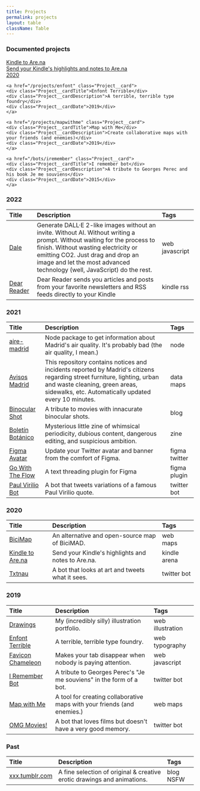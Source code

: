 ```yaml
---
title: Projects
permalink: projects
layout: table
className: Table
---
```


### Documented projects 

<div class="Project__cards">
    <a href="/projects/arena" class="Project__card">
    <div class="Project__cardTitle">Kindle to Are.na</div>
    <div class="Project__cardDescription">Send your Kindle's highlights and notes to Are.na</div>
    <div class="Project__cardDate">2020</div>
    </a>
    
    <a href="/projects/enfont" class="Project__card">
    <div class="Project__cardTitle">Enfont Terrible</div>
    <div class="Project__cardDescription">A terrible, terrible type foundry</div>
    <div class="Project__cardDate">2019</div>
    </a>
    
    <a href="/projects/mapwithme" class="Project__card">
    <div class="Project__cardTitle">Map with Me</div>
    <div class="Project__cardDescription">Create collaborative maps with your friends (and enemies)</div>
    <div class="Project__cardDate">2019</div>
    </a>
    
    <a href="/bots/iremember" class="Project__card">
    <div class="Project__cardTitle">I remember bot</div>
    <div class="Project__cardDescription">A tribute to Georges Perec and his book Je me souviens</div>
    <div class="Project__cardDate">2015</div>
    </a>
</div>

### 2022

| Title | Description | Tags |
|:-------|:-------|:---- |
|[Dale](https://dale.javier.computer) | Generate DALL·E 2-like images without an invite. Without AI. Without writing a prompt. Without waiting for the process to finish. Without wasting electricity or emitting CO2. Just drag and drop an image and let the most advanced technology (well, JavaScript) do the rest. | <span class="tag">web</span> <span class="tag">javascript</span> |
|[Dear Reader](https://reader.javierarce.com)| Dear Reader sends you articles and posts from your favorite newsletters and RSS feeds directly to your Kindle | <span class="tag">kindle</span> <span class="tag">rss</span> |

### 2021

| Title | Description | Tags |
|:-------|:-------|:---- |
|[aire-madrid](https://github.com/javierarce/aire-madrid)| Node package to get information about Madrid's air quality. It's probably bad (the air quality, I mean.)| <span class="tag">node</span> |
|[Avisos Madrid](https://github.com/javierarce/avisos-madrid)| This repository contains notices and incidents reported by Madrid's citizens regarding street furniture, lighting, urban and waste cleaning, green areas, sidewalks, etc. Automatically updated every 10 minutes.| <span class="tag">data</span> <span class="tag">maps</span> |
|[Binocular Shot](https://binocularshot.tumblr.com)| A tribute to movies with innacurate binocular shots.| <span class="tag">blog</span> |
|[Boletín Botánico](https://boletin-botanico.com)| Mysterious little zine of whimsical periodicity, dubious content, dangerous editing, and suspicious ambition.| <span class="tag">zine</span> |
|[Figma Avatar](https://github.com/javierarce/figma-avatar)| Update your Twitter avatar and banner from the comfort of Figma.| <span class="tag">figma</span> <span class="tag">twitter</span> |
|[Go With The Flow](https://twitter.com/javier/status/1383022713179152385)| A text threading plugin for Figma | <span class="tag">figma</span> <span class="tag">plugin</span> |
|[Paul Virilio Bot](https://twitter.com/viriliobot)| A bot that tweets variations of a famous Paul Virilio quote.| <span class="tag">twitter</span> <span class="tag">bot</span> |

### 2020

| Title | Description | Tags | 
|:-------|:-------|:---- |
|[BiciMap](https://bicimap.javierarce.com/)| An alternative and open-source map of BiciMAD.| <span class="tag">web</span> <span class="tag">maps</span> | 
|[Kindle to Are.na](https://arena.javierarce.com/)| Send your Kindle's highlights and notes to Are.na.| <span class="tag">kindle</span> <span class="tag">arena</span> | 
|[Txtnau](https://twitter.com/txtnau)| A bot that looks at art and tweets what it sees.| <span class="tag">twitter</span> <span class="tag">bot</span> | 


### 2019 

| Title | Description | Tags | 
|:-------|:-------|:---- |
|[Drawings](https://drawings.javierarce.com)| My (incredibly silly) illustration portfolio.| <span class="tag">web</span> <span class="tag">illustration</span> | 
|[Enfont Terrible](https://enfont.javierarce.com)| A terrible, terrible type foundry.| <span class="tag">web</span> <span class="tag">typography</span> | 
|[Favicon Chameleon](https://github.com/javierarce/favicon-chameleon)| Makes your tab disappear when nobody is paying attention.| <span class="tag">web</span> <span class="tag">javascript</span> | 
|[I Remember Bot](https://twitter.com/irememberbot)| A tribute to Georges Perec's "Je me souviens" in the form of a bot.| <span class="tag">twitter</span> <span class="tag">bot</span> | 
|[Map with Me](https://mapwithme.world)| A tool for creating collaborative maps with your friends (and enemies.)| <span class="tag">web</span> <span class="tag">maps</span> | 
|[OMG Movies!](https://twitter.com/omg_movies)| A bot that loves films but doesn't have a very good memory.| <span class="tag">twitter</span> <span class="tag">bot</span> | 

### Past

| Title | Description | Tags | 
|:-------|:-------|:---- |
|[xxx.tumblr.com](https://xxx.tumblr.com)| A fine selection of original & creative erotic drawings and animations.| <span class="tag">blog</span> <span class="tag">NSFW</span> |
